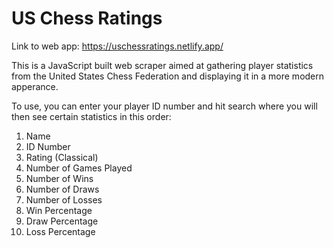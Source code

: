 # US Chess Ratings

Link to web app: https://uschessratings.netlify.app/

This is a JavaScript built web scraper aimed at gathering player statistics from
the United States Chess Federation and displaying it in a more modern apperance.

To use, you can enter your player ID number and hit search where you will then see
certain statistics in this order:

1. Name
2. ID Number
3. Rating (Classical)
4. Number of Games Played
5. Number of Wins
6. Number of Draws
7. Number of Losses
8. Win Percentage
9. Draw Percentage
10. Loss Percentage
